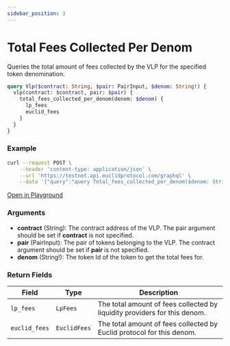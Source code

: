 ```yaml
---
sidebar_position: 3
---
```


# Total Fees Collected Per Denom

Queries the total amount of fees collected by the VLP for the specified token denomination.

```graphql
query Vlp($contract: String, $pair: PairInput, $denom: String!) {
  vlp(contract: $contract, pair: $pair) {
    total_fees_collected_per_denom(denom: $denom) {
      lp_fees
      euclid_fees
    }
  }
}
```

### Example

```bash
curl --request POST \
    --header 'content-type: application/json' \
    --url 'https://testnet.api.euclidprotocol.com/graphql' \
    --data '{"query":"query Total_fees_collected_per_denom($denom: String!, $contract: String!) {\n  vlp(contract: $contract) {\n    total_fees_collected_per_denom(denom: $denom) {\n      lp_fees\n      euclid_fees\n    }\n  }\n}","variables":{"contract":"nibi1pys22jem6l222sxhexe7dmggtz8xkmhm49p7z3wjgrcdk3t46hgsle088m","denom":"stars"}}'
```

[Open in Playground](https://testnet.api.euclidprotocol.com/?explorerURLState=N4IgJg9gxgrgtgUwHYBcQC4QEcYIE4CeABACoQoCGANgPoBmCCAzjVBFVQlCgmDQA74aYZBDgAKACQikY9EQDKKPAEskAcwCEAGiKS2qPBW7ylqjZoCURYAB0kRIgDcq-cQeXGU8-RENfrOwdHIhRyanpGFjYOLh4%2BQTxhUQkZOT00uED7EJDXSOYc3KIEGCgqFT4GQuDHAF8ihqQ6kG0QJwpVCgAjTiYMECDHWxAPI24R%2BRGkFW6VAEZ%2BAiYAJhWAKwQ4ADYqNZWmAA8ACwRDhAB2MDh1dRQALwAOQ4BrOGO4ABYATn4L%2B4AzAB3dbqPBQMAvAEoT7bY7qJicAAMj0ecBG2iKI0ykyIIyYlDwTAx9hadSAA)

### Arguments

- **contract** (String): The contract address of the VLP. The pair argument should be set if **contract** is not specified.
- **pair** (PairInput): The pair of tokens belonging to the VLP. The contract argument should be set if **pair** is not specified.
- **denom** (String!): The token Id of the token to get the total fees for.

### Return Fields

| **Field**                  | **Type**   | **Description**                                             |
|------------------------|--------|---------------------------------------------------------|
| `lp_fees`              | `LpFees` | The total amount of fees collected by liquidity providers for this denom.         |
| `euclid_fees`          | `EuclidFees` | The total amount of fees collected by Euclid protocol for this denom.                      |

